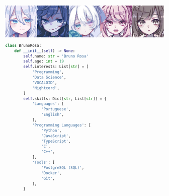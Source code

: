 
<img width="20%" src="assets/img/kanade.jpeg" alt="kanade" /><img width="20%" src="assets/img/mafuyu.jpeg" alt="mafuyu" /><img width="20%" src="assets/img/miku.jpeg" alt="miku" /><img width="20%" src="assets/img/mizuki.jpeg" alt="mizuki" /><img width="20%" src="assets/img/ena.jpeg" alt="ena" />

```python
class BrunoRosa:
    def __init__(self) -> None:
        self.name: str = 'Bruno Rosa'
        self.age: int = 19
        self.interests: List[str] = [
            'Programming',
            'Data Science',
            'VOCALOID',
            'Nightcord',
        ]
        self.skills: Dict[str, List[str]] = {
            'Languages': [
                'Portuguese',
                'English',
            ],
            'Programming Languages': [
                'Python',
                'JavaScript',
                'TypeScript',
                'C',
                'C++',
            ],
            'Tools': [
                'PostgreSQL (SQL)',
                'Docker',
                'Git',
            ],
        }
```
